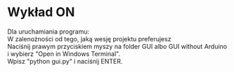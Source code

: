 # Wykład ON
Dla uruchamiania programu:\
W zalenożności od tego, jaką wesję projektu preferujesz \
Naciśnij prawym przyciskiem myszy na folder GUI albo GUI without Arduino i wybierz "Open in Windows Terminal".\
Wpisz "python gui.py" i naciśnij ENTER.
